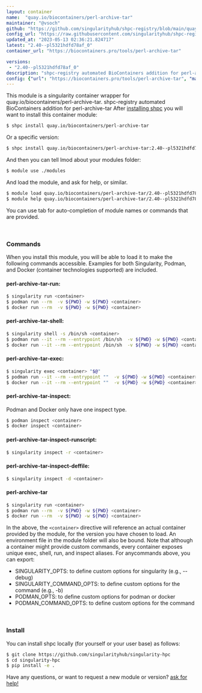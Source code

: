 ```yaml
---
layout: container
name:  "quay.io/biocontainers/perl-archive-tar"
maintainer: "@vsoch"
github: "https://github.com/singularityhub/shpc-registry/blob/main/quay.io/biocontainers/perl-archive-tar/container.yaml"
config_url: "https://raw.githubusercontent.com/singularityhub/shpc-registry/main/quay.io/biocontainers/perl-archive-tar/container.yaml"
updated_at: "2023-05-13 02:36:21.824717"
latest: "2.40--pl5321hdfd78af_0"
container_url: "https://biocontainers.pro/tools/perl-archive-tar"

versions:
 - "2.40--pl5321hdfd78af_0"
description: "shpc-registry automated BioContainers addition for perl-archive-tar"
config: {"url": "https://biocontainers.pro/tools/perl-archive-tar", "maintainer": "@vsoch", "description": "shpc-registry automated BioContainers addition for perl-archive-tar", "latest": {"2.40--pl5321hdfd78af_0": "sha256:f8b9416efe4f8eb76186b80bd0c7e2d549aa3f0da0c3a539a44f90f1c41931ff"}, "tags": {"2.40--pl5321hdfd78af_0": "sha256:f8b9416efe4f8eb76186b80bd0c7e2d549aa3f0da0c3a539a44f90f1c41931ff"}, "docker": "quay.io/biocontainers/perl-archive-tar"}
---
```


This module is a singularity container wrapper for quay.io/biocontainers/perl-archive-tar.
shpc-registry automated BioContainers addition for perl-archive-tar
After [installing shpc](#install) you will want to install this container module:


```bash
$ shpc install quay.io/biocontainers/perl-archive-tar
```

Or a specific version:

```bash
$ shpc install quay.io/biocontainers/perl-archive-tar:2.40--pl5321hdfd78af_0
```

And then you can tell lmod about your modules folder:

```bash
$ module use ./modules
```

And load the module, and ask for help, or similar.

```bash
$ module load quay.io/biocontainers/perl-archive-tar/2.40--pl5321hdfd78af_0
$ module help quay.io/biocontainers/perl-archive-tar/2.40--pl5321hdfd78af_0
```

You can use tab for auto-completion of module names or commands that are provided.

<br>

### Commands

When you install this module, you will be able to load it to make the following commands accessible.
Examples for both Singularity, Podman, and Docker (container technologies supported) are included.

#### perl-archive-tar-run:

```bash
$ singularity run <container>
$ podman run --rm  -v ${PWD} -w ${PWD} <container>
$ docker run --rm  -v ${PWD} -w ${PWD} <container>
```

#### perl-archive-tar-shell:

```bash
$ singularity shell -s /bin/sh <container>
$ podman run --it --rm --entrypoint /bin/sh  -v ${PWD} -w ${PWD} <container>
$ docker run --it --rm --entrypoint /bin/sh  -v ${PWD} -w ${PWD} <container>
```

#### perl-archive-tar-exec:

```bash
$ singularity exec <container> "$@"
$ podman run --it --rm --entrypoint ""  -v ${PWD} -w ${PWD} <container> "$@"
$ docker run --it --rm --entrypoint ""  -v ${PWD} -w ${PWD} <container> "$@"
```

#### perl-archive-tar-inspect:

Podman and Docker only have one inspect type.

```bash
$ podman inspect <container>
$ docker inspect <container>
```

#### perl-archive-tar-inspect-runscript:

```bash
$ singularity inspect -r <container>
```

#### perl-archive-tar-inspect-deffile:

```bash
$ singularity inspect -d <container>
```



#### perl-archive-tar

```bash
$ singularity run <container>
$ podman run --rm  -v ${PWD} -w ${PWD} <container>
$ docker run --rm  -v ${PWD} -w ${PWD} <container>
```


In the above, the `<container>` directive will reference an actual container provided
by the module, for the version you have chosen to load. An environment file in the
module folder will also be bound. Note that although a container
might provide custom commands, every container exposes unique exec, shell, run, and
inspect aliases. For anycommands above, you can export:

 - SINGULARITY_OPTS: to define custom options for singularity (e.g., --debug)
 - SINGULARITY_COMMAND_OPTS: to define custom options for the command (e.g., -b)
 - PODMAN_OPTS: to define custom options for podman or docker
 - PODMAN_COMMAND_OPTS: to define custom options for the command

<br>

### Install

You can install shpc locally (for yourself or your user base) as follows:

```bash
$ git clone https://github.com/singularityhub/singularity-hpc
$ cd singularity-hpc
$ pip install -e .
```

Have any questions, or want to request a new module or version? [ask for help!](https://github.com/singularityhub/singularity-hpc/issues)